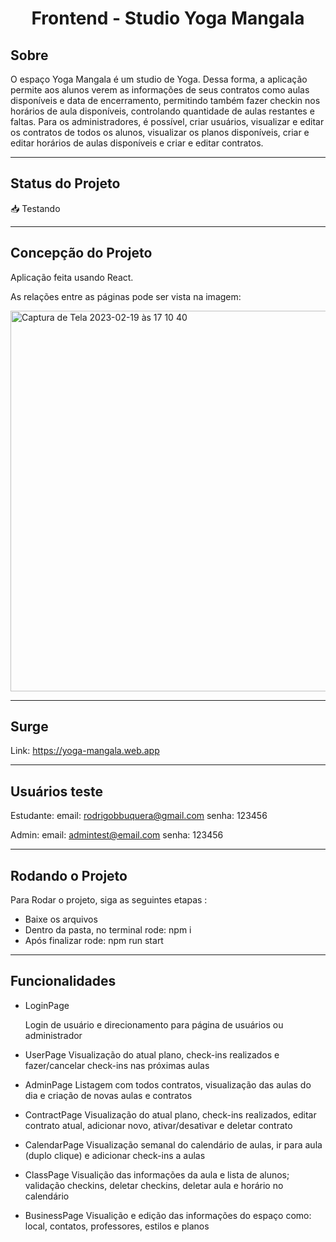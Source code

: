 
<h1 align="center">
     Frontend - Studio Yoga Mangala
</h1>

##  Sobre

O espaço Yoga Mangala é um studio de Yoga. Dessa forma, a aplicação permite aos alunos verem as informações de seus contratos como aulas disponíveis e data de encerramento, permitindo também fazer checkin nos horários de aula disponíveis, controlando quantidade de aulas restantes e faltas. Para os administradores, é possível, criar usuários, visualizar e editar os contratos de todos os alunos, visualizar os planos disponíveis, criar e editar horários de aulas disponíveis e criar e editar contratos.

---
##  Status do Projeto

📥 Testando 

---

## Concepção do Projeto

Aplicação feita usando React. 

As relações entre as páginas pode ser vista na imagem:

<img width="609" alt="Captura de Tela 2023-02-19 às 17 10 40" src="https://user-images.githubusercontent.com/81428197/219972665-e37a4752-f4fa-444d-b37a-cb0ae0358233.png">


---

## Surge
Link: https://yoga-mangala.web.app

---

## Usuários teste
Estudante:
email: rodrigobbuquera@gmail.com
senha: 123456

Admin:
email: admintest@email.com
senha: 123456

---
## Rodando o Projeto


Para Rodar o projeto, siga as seguintes etapas :

- Baixe os arquivos
- Dentro da pasta, no terminal rode: npm i
- Após finalizar rode: npm run start

---

## Funcionalidades

- LoginPage

     Login de usuário e direcionamento para página de usuários ou administrador 

 
- UserPage
     Visualização do atual plano, check-ins realizados e fazer/cancelar check-ins nas próximas aulas

- AdminPage
     Listagem com todos contratos, visualização das aulas do dia e criação de novas aulas e contratos

- ContractPage
    Visualização do atual plano, check-ins realizados, editar contrato atual, adicionar novo, ativar/desativar e deletar contrato 

- CalendarPage
     Visualização semanal do calendário de aulas, ir para aula (duplo clique) e adicionar check-ins a aulas 

- ClassPage
     Visualição das informações da aula e lista de alunos; validação checkins, deletar checkins, deletar aula e horário no calendário 

- BusinessPage
     Visualição e edição das informações do espaço como: local, contatos, professores, estilos e planos

